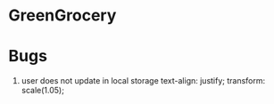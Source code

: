 # GreenGrocery 

# Bugs
1. user does not update in local storage
text-align: justify;
transform: scale(1.05);